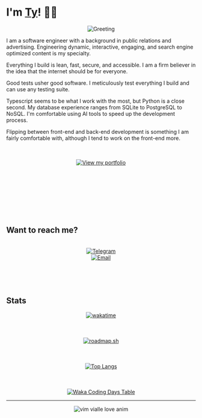 # I'm [Ty](https://portfolio.thetyster.dev)! 💾🐧

<p align='center'>
  <img alt='Greeting' src='https://github.com/user-attachments/assets/f4184d07-673b-4f5d-b72a-e32f69d4ba24'>
</p>
I am a software engineer with a background in public relations and advertising. Engineering dynamic, interactive, engaging, and search engine optimized content is my specialty.

Everything I build is lean, fast, secure, and accessible. I am a firm believer in the idea that the internet should be for everyone.
  
Good tests usher good software. I meticulously test everything I build and can use any testing suite.
  
Typescript seems to be what I work with the most, but Python is a close second.
My database experience ranges from SQLite to PostgreSQL to NoSQL.
I'm comfortable using AI tools to speed up the development process. 
  
Flipping between front-end and back-end development is something I am fairly comfortable with, although I tend to work on the front-end more.
<br><br><br>

<p align='center'>
   <a href="https://portfolio.thetyster.dev">
     <img alt='View my portfolio' src='https://github.com/user-attachments/assets/27734c0d-7cbd-4da7-9801-b3d165d9e872'>
   </a>
</p>

<br><br><br>

<br><br><br>
## Want to reach me?
<p align='center'>
    <br/>
  <a href='https://t.me/theTysterr'><img alt='Telegram' src='https://img.shields.io/badge/-Message%20Me%20on%20Telegram-blue?style=for-the-badge&logo=telegram&labelColor=white&color=gray'></a>
  <br/>
    <a href='mailto:ty@mail.thetyster.dev'><img alt='Email' src='https://img.shields.io/badge/Email%20Me-white?style=for-the-badge&logo=maildotru&logoColor=black&labelColor=white&color=gray'></a>
  <br/>

</p>

<br><br><br>
## Stats
<p align='center'>
  <a href='https://wakatime.com/@theTyster'><img alt='wakatime' src='https://wakatime.com/badge/user/fe1fe4d7-b86e-4ef6-bfc0-aff9cbce7ae7.svg?style=for-the-badge'></a><br><br><br><br>
  <a href="https://roadmap.sh/u/thetyster"><img src="https://roadmap.sh/card/wide/677554a170129741a8879f3e?variant=dark&roadmaps=typescript%2Cpython%2Clinux%2Crust" alt="roadmap.sh"/></a><br><br><br><br>
  <a href='https://github.com/theTyster'><img alt='Top Langs' src='https://github-readme-stats.vercel.app/api/top-langs/?username=TheTyster&layout=donut-vertical'></a><br><br><br><br>
  <a href="https://wakatime.com/@thetyster"><img alt="Waka Coding Days Table" src="https://wakatime.com/share/@theTyster/4f40b687-cb7c-472e-a7a1-df3e6b0a9f26.png" /></a><br>
</p>

<hr>

<p align='center'>
  <img alt="vim vialle love anim" src="https://github.com/user-attachments/assets/0090fd13-124b-4c7d-81cd-c7d3805b535f" >
</p>
